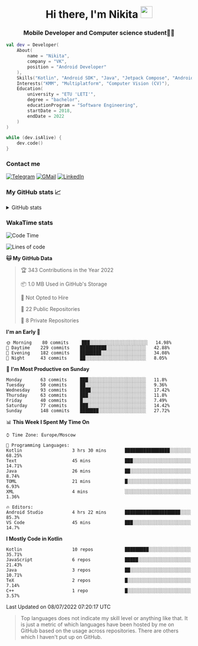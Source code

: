 <h1 align="center">
Hi there, I'm Nikita 
<img src="https://github.com/blackcater/blackcater/raw/main/images/Hi.gif" height="32"/>
</h1>
<h3 align="center">Mobile Developer and Computer science student👨‍💻</h3>

```kotlin
val dev = Developer(
    About(
        name = "Nikita",
        company = "VK",
        position = "Android Developer"
    ),
    Skills("Kotlin", "Android SDK", "Java", "Jetpack Compose", "Android Jetpack"),
    Interests("KMM", "Multiplatform", "Computer Vision (CV)"),
    Education(
        university = "ETU 'LETI'",
        degree = "bachelor",
        educationProgram = "Software Engineering",
        startDate = 2018,
        endDate = 2022
    )
)

while (dev.isAlive) {
    dev.code()
}
```

### Contact me

[![Telegram](https://img.shields.io/badge/Telegram-white?style=for-the-badge&logo=telegram&logoColor=29e9ea)](https://t.me/po4yka)
[![GMail](https://img.shields.io/badge/Gmail-white?style=for-the-badge&logo=gmail&logoColor=d14836)](mailto:pochaev.nik@gmail.com)
[![LinkedIn](https://img.shields.io/badge/linkedin%20-white.svg?&style=for-the-badge&logo=linkedin&logoColor=%230077B5)](https://www.linkedin.com/in/nikita-pochaev-415b5a1a1)

### My GitHub stats 📈

<details>
  <summary>GitHub stats</summary>
  <p align="center">
    <img src="https://github-readme-stats.vercel.app/api?username=po4yka&show_icons=true&theme=dark" />
  </p>
</details>

### WakaTime stats

<!--START_SECTION:waka-->
![Code Time](http://img.shields.io/badge/Code%20Time-2%2C921%20hrs%2029%20mins-blue)

![Lines of code](https://img.shields.io/badge/From%20Hello%20World%20I%27ve%20Written-1%20Million%20lines%20of%20code-blue)

**🐱 My GitHub Data** 

> 🏆 343 Contributions in the Year 2022
 > 
> 📦 1.0 MB Used in GitHub's Storage 
 > 
> 🚫 Not Opted to Hire
 > 
> 📜 22 Public Repositories 
 > 
> 🔑 8 Private Repositories  
 > 
**I'm an Early 🐤** 

```text
🌞 Morning    80 commits     ███░░░░░░░░░░░░░░░░░░░░░░   14.98% 
🌆 Daytime    229 commits    ██████████░░░░░░░░░░░░░░░   42.88% 
🌃 Evening    182 commits    ████████░░░░░░░░░░░░░░░░░   34.08% 
🌙 Night      43 commits     ██░░░░░░░░░░░░░░░░░░░░░░░   8.05%

```
📅 **I'm Most Productive on Sunday** 

```text
Monday       63 commits     ███░░░░░░░░░░░░░░░░░░░░░░   11.8% 
Tuesday      50 commits     ██░░░░░░░░░░░░░░░░░░░░░░░   9.36% 
Wednesday    93 commits     ████░░░░░░░░░░░░░░░░░░░░░   17.42% 
Thursday     63 commits     ███░░░░░░░░░░░░░░░░░░░░░░   11.8% 
Friday       40 commits     █░░░░░░░░░░░░░░░░░░░░░░░░   7.49% 
Saturday     77 commits     ███░░░░░░░░░░░░░░░░░░░░░░   14.42% 
Sunday       148 commits    ███████░░░░░░░░░░░░░░░░░░   27.72%

```


📊 **This Week I Spent My Time On** 

```text
⌚︎ Time Zone: Europe/Moscow

💬 Programming Languages: 
Kotlin                   3 hrs 30 mins       █████████████████░░░░░░░░   68.25% 
Text                     45 mins             ███░░░░░░░░░░░░░░░░░░░░░░   14.71% 
Java                     26 mins             ██░░░░░░░░░░░░░░░░░░░░░░░   8.74% 
TOML                     21 mins             █░░░░░░░░░░░░░░░░░░░░░░░░   6.93% 
XML                      4 mins              ░░░░░░░░░░░░░░░░░░░░░░░░░   1.36%

🔥 Editors: 
Android Studio           4 hrs 22 mins       █████████████████████░░░░   85.3% 
VS Code                  45 mins             ███░░░░░░░░░░░░░░░░░░░░░░   14.7%

```

**I Mostly Code in Kotlin** 

```text
Kotlin                   10 repos            █████████░░░░░░░░░░░░░░░░   35.71% 
JavaScript               6 repos             █████░░░░░░░░░░░░░░░░░░░░   21.43% 
Java                     3 repos             ██░░░░░░░░░░░░░░░░░░░░░░░   10.71% 
TeX                      2 repos             █░░░░░░░░░░░░░░░░░░░░░░░░   7.14% 
C++                      1 repo              █░░░░░░░░░░░░░░░░░░░░░░░░   3.57%

```



 Last Updated on 08/07/2022 07:20:17 UTC
<!--END_SECTION:waka-->

> Top languages does not indicate my skill level or anything like that. It is just a metric of which languages have been hosted by me on GitHub based on the usage across repositories. There are others which I haven't put up on GitHub.
